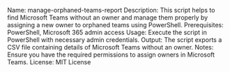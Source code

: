 Name: manage-orphaned-teams-report
Description: This script helps to find Microsoft Teams without an owner and manage them properly by assigning a new owner to orphaned teams using PowerShell.
Prerequisites: PowerShell, Microsoft 365 admin access
Usage: Execute the script in PowerShell with necessary admin credentials.
Output: The script exports a CSV file containing details of Microsoft Teams without an owner.
Notes: Ensure you have the required permissions to assign owners in Microsoft Teams.
License: MIT License